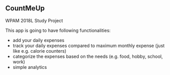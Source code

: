 ## CountMeUp
WPAM 2018L Study Project

This app is going to have following functionalities:
* add your daily expenses
* track your daily expenses compared to maximum monthly expense (just like e.g. calorie counters)
* categorize the expenses based on the needs (e.g. food, hobby, school, work)
* simple analytics
